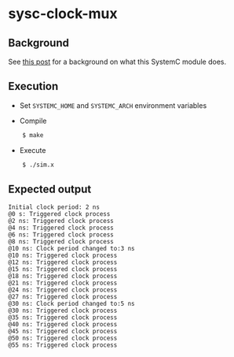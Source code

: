 # sysc-clock-mux

## Background

See [this post](https://forums.accellera.org/topic/7129-how-to-implement-a-proper-clock-mux-in-systemc/) for a background on what this SystemC module does.

## Execution

* Set `SYSTEMC_HOME` and `SYSTEMC_ARCH` environment variables

* Compile
```bash
    $ make
```
* Execute 
```bash
    $ ./sim.x
```
## Expected output

    Initial clock period: 2 ns
    @0 s: Triggered clock process
    @2 ns: Triggered clock process
    @4 ns: Triggered clock process
    @6 ns: Triggered clock process
    @8 ns: Triggered clock process
    @10 ns: Clock period changed to:3 ns
    @10 ns: Triggered clock process
    @12 ns: Triggered clock process
    @15 ns: Triggered clock process
    @18 ns: Triggered clock process
    @21 ns: Triggered clock process
    @24 ns: Triggered clock process
    @27 ns: Triggered clock process
    @30 ns: Clock period changed to:5 ns
    @30 ns: Triggered clock process
    @35 ns: Triggered clock process
    @40 ns: Triggered clock process
    @45 ns: Triggered clock process
    @50 ns: Triggered clock process
    @55 ns: Triggered clock process
